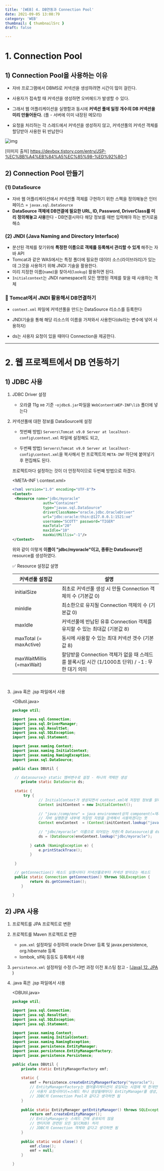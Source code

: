 ```yaml
---
title: '[WEB] 4. DB연동과 Connection Pool'
date: 2021-09-05 13:08:79
category: 'WEB'
thumbnail: { thumbnailSrc }
draft: false

---
```






# 1. Connection Pool

## 1) Connection Pool을 사용하는 이유

- 자바 프로그램에서 DBMS로 커넥션을 생성하려면 시간이 많이 걸린다.

- 사용자가 접속할 때 커넥션을 생성하면 오버헤드가 발생할 수 있다.

- 그래서 웹 어플리케이션을 실행함과 동시에 **커넥션 풀에 일정 개수의 DB 커넥션을 미리 만들어둔다.** (풀 - 서버에 이미 내장된 메모리)

- 요청을 처리하는 각 스레드에서 커넥션을 생성하지 않고, 커넥션풀의 커넥션 객체를 할당받아 사용한 뒤 반납한다


![img](https://t1.daumcdn.net/cfile/tistory/2629B3375492CD3E10)

[이미지 출처] https://devbox.tistory.com/entry/JSP-%EC%BB%A4%EB%84%A5%EC%85%98-%ED%92%80-1





## 2) Connection Pool 만들기

### (1)  DataSource

- 자바 웹 어플리케이션에서 커넥션풀 객체를 구현하기 위한 스펙을 정의해놓은 인터페이스 =  `javax.sql.DataSource`
- **DataSource 객체에 DB연결에 필요한 URL, ID, Password, DriverClass를 미리 정의해놓고 사용**한다 - DB연결시마다 해당 정보를 매번 입력해야 하는 번거로움 해소



### (2)  JNDI (Java Naming and Directory Interface)

- 분산된 객체를 찾기위해 **특정한 이름으로 객체를 등록해서 관리할 수 있게** 해주는 자바 API
- Tomcat과 같은 WAS에서는 특정 폴더에 필요한 데이터 소스(라이브러리)가 있는데 그것을 사용하기 위해 JNDI 기술을 활용한다.
- 미리 지정한 이름(`name`)을 찾아서(`lookup`) 활용하면 된다.
- `Initialcontext`는 JNDI namespace의 모든 명명된 객체를 찾을 때 사용하는 객체



### 💎 Tomcat에서 JNDI 활용해서 DB연결하기

- `context.xml` 파일에 커넥션풀을 만드는 DataSource 리소스를 등록한다

- JNDI기술을 통해 해당 리소스의 이름을 가져와서 사용한다(ds라는 변수에 넣어 사용하자)

- ds는 사용자 요청이 있을 때마다 Connection을 제공한다.

    

--------------------------



# 2. 웹 프로젝트에서 DB 연동하기

## 1) JDBC 사용

1. JDBC Driver 설정

   - 오라클 11g xe 기준 -`ojdbc6.jar`파일을 `WebContent\WEP-INF\lib` 폴더에 넣는다

   

2. 커넥션풀에 대한 정보를 DataSource에 설정

   - 첫번째 방법) `Servers\Tomcat v9.0 Server at localhost-config\context.xml` 파일에 설정해도 되고,

   - 두번째 방법) `Servers\Tomcat v9.0 Server at localhost-config\context.xml`을 복사해서 현 프로젝트의 `META-INF` 하단에 붙여넣기 후 편집해도 된다. 

     

   프로젝트마다 설정하는 것이 더 안정적이므로 두번째 방법으로 하겠다.

   <META-INF \ context.xml>

   ```xml
   <?xml version="1.0" encoding="UTF-8"?>
   <Context>
   	<Resource name="jdbc/myoracle" 
                 auth="Container"
                 type="javax.sql.DataSource" 
                 driverClassName="oracle.jdbc.OracleDriver"
                 url="jdbc:oracle:thin:@127.0.0.1:1521:xe"
                 username="SCOTT" password="TIGER" 
                 maxTotal="20" 
                 maxIdle="10"
                 maxWaitMillis="-1"/>
   </Context>
   ```

   위와 같이 이렇게 **이름이 "jdbc/myoracle"이고, 종류는 DataSource인** resource를 생성하였다.

   ✅ Resource 설정값 설명

   | 커넥션풀 설정값          | 설명                                                         |
   | ------------------------ | ------------------------------------------------------------ |
   | initialSize              | 최초로 커넥션풀 생성 시 만들 Connection 객체의 수 (기본값 0) |
   | minIdle                  | 최소한으로 유지될 Connection 객체의 수 (기본값 0)            |
   | maxIdle                  | 커넥션풀에 반납된 유휴 Connection 객체를 유지할 수 있는 최대값 (기본값 8) |
   | maxTotal (= maxActive)   | 동시에 사용할 수 있는 최대 커넥션 갯수 (기본값 8)            |
   | maxWaitMillis (=maxWait) | 할당받을 Connection 객체가 없을 때 스레드를 블록시킬 시간 (1/1000초 단위) / -1 : 무한 대기 의미 |

   ​	 

3. .java 혹은 .jsp 파일에서 사용

   <DButil.java>

   ```java
   package util;
   
   import java.sql.Connection;
   import java.sql.DriverManager;
   import java.sql.ResultSet;
   import java.sql.SQLException;
   import java.sql.Statement;
   
   import javax.naming.Context;
   import javax.naming.InitialContext;
   import javax.naming.NamingException;
   import javax.sql.DataSource;
   
   public class DBUtil {
   
   	// datasource는 static 멤버변수로 설정 - 하나의 객체만 생성
       private static DataSource ds;   
   	
   	static {
   		try {
               // InitialContext가 생성되면서 context.xml에 저장된 정보를 읽어온다
               Context initContext = new InitialContext(); 
   			
               // "java:/comp/env" = java environment상의 component(=재사용 가능한 객체)
               // 자바 실행환경 내부에 저장된 자원을 검색해서 사용하겠다는 뜻
               Context envContext  = (Context)initContext.lookup("java:/comp/env");  
   			
               // "jdbc/myoracle" 이름으로 되어있는 자원(즉 Datasource)을 ds라는 변수명으로 사용
               ds = (DataSource)envContext.lookup("jdbc/myoracle");
               
           } catch (NamingException e) {
               e.printStackTrace();
           }
   		
   	}
   
   	// getConnection() 메소드 실행시마다 커넥션풀로부터 커넥션 받아오는 메소드
   	public static Connection getConnection() throws SQLException {
           return ds.getConnection();  
       }
   
   }
   ```

   

## 2) JPA 사용

1. 프로젝트를 JPA 프로젝트로 변환 
2. 프로젝트를 Maven 프로젝트로 변환 
   - `pom.xml` 설정파일 수정하여 oracle Driver 등록 및 javax.persistence, org.hibernate 등록 
   - lombok, slf4j 등등도 등록해서 사용

3. `persistence.xml` 설정파일 수정 (1~3번 과정  이전 포스팅 참고 - [[Java] 12. JPA](https://hyemin-jang.github.io/Java/12.JPA/) )

4. .java 혹은 .jsp 파일에서 사용

   <DBUtil.java>

   ```java
   package util;
   
   import java.sql.Connection;
   import java.sql.ResultSet;
   import java.sql.SQLException;
   import java.sql.Statement;
   
   import javax.naming.Context;
   import javax.naming.InitialContext;
   import javax.naming.NamingException;
   import javax.persistence.EntityManager;
   import javax.persistence.EntityManagerFactory;
   import javax.persistence.Persistence;
   
   public class DBUtil {
       private static EntityManagerFactory emf;
       
       static {
           emf = Persistence.createEntityManagerFactory("myoracle");
           // EntityManagerFactory는 웹어플리케이션이 로딩되는 시점에 딱 한개만 생성
           // 사용자 요청시마다(=스레드 하나 생성될때마다) EntityManager를 생성, 관리
           // JDBC의 Connection Pool과 같다고 생각하면 됨
       }
       
       public static EntityManager getEntityManager() throws SQLException {
           return emf.createEntityManager();
           // EntityManager는 스레드 간에 공유되지 않음
           // 엔티티와 관련된 모든 일(CRUD) 처리
           // JDBC의 Connection 객체와 같다고 생각하면 됨
       }
       
       public static void close() {
           emf.close();
           emf = null;
       }
   
   }
   ```

   



